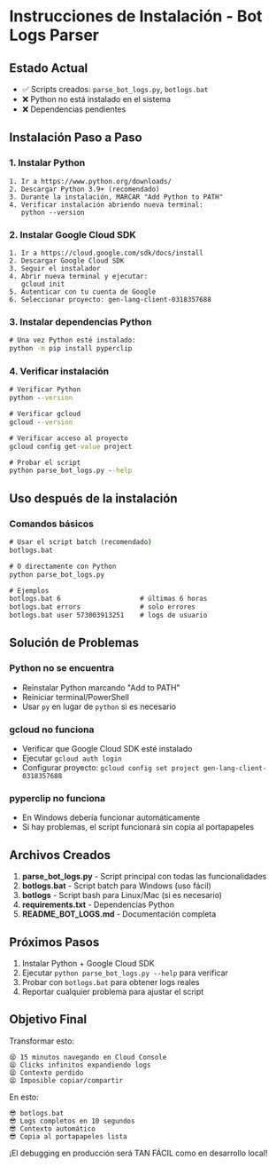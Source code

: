# Instrucciones de Instalación - Bot Logs Parser

## Estado Actual
- ✅ Scripts creados: `parse_bot_logs.py`, `botlogs.bat`
- ❌ Python no está instalado en el sistema
- ❌ Dependencias pendientes

## Instalación Paso a Paso

### 1. Instalar Python
```
1. Ir a https://www.python.org/downloads/
2. Descargar Python 3.9+ (recomendado)
3. Durante la instalación, MARCAR "Add Python to PATH"
4. Verificar instalación abriendo nueva terminal:
   python --version
```

### 2. Instalar Google Cloud SDK
```
1. Ir a https://cloud.google.com/sdk/docs/install
2. Descargar Google Cloud SDK
3. Seguir el instalador
4. Abrir nueva terminal y ejecutar:
   gcloud init
5. Autenticar con tu cuenta de Google
6. Seleccionar proyecto: gen-lang-client-0318357688
```

### 3. Instalar dependencias Python
```cmd
# Una vez Python esté instalado:
python -m pip install pyperclip
```

### 4. Verificar instalación
```cmd
# Verificar Python
python --version

# Verificar gcloud
gcloud --version

# Verificar acceso al proyecto
gcloud config get-value project

# Probar el script
python parse_bot_logs.py --help
```

## Uso después de la instalación

### Comandos básicos
```cmd
# Usar el script batch (recomendado)
botlogs.bat

# O directamente con Python
python parse_bot_logs.py

# Ejemplos
botlogs.bat 6                    # últimas 6 horas
botlogs.bat errors               # solo errores
botlogs.bat user 573003913251    # logs de usuario
```

## Solución de Problemas

### Python no se encuentra
- Reinstalar Python marcando "Add to PATH"
- Reiniciar terminal/PowerShell
- Usar `py` en lugar de `python` si es necesario

### gcloud no funciona
- Verificar que Google Cloud SDK esté instalado
- Ejecutar `gcloud auth login`
- Configurar proyecto: `gcloud config set project gen-lang-client-0318357688`

### pyperclip no funciona
- En Windows debería funcionar automáticamente
- Si hay problemas, el script funcionará sin copia al portapapeles

## Archivos Creados

1. **parse_bot_logs.py** - Script principal con todas las funcionalidades
2. **botlogs.bat** - Script batch para Windows (uso fácil)
3. **botlogs** - Script bash para Linux/Mac (si es necesario)
4. **requirements.txt** - Dependencias Python
5. **README_BOT_LOGS.md** - Documentación completa

## Próximos Pasos

1. Instalar Python + Google Cloud SDK
2. Ejecutar `python parse_bot_logs.py --help` para verificar
3. Probar con `botlogs.bat` para obtener logs reales
4. Reportar cualquier problema para ajustar el script

## Objetivo Final

Transformar esto:
```
😫 15 minutos navegando en Cloud Console
😫 Clicks infinitos expandiendo logs
😫 Contexto perdido
😫 Imposible copiar/compartir
```

En esto:
```
😎 botlogs.bat
😎 Logs completos en 10 segundos
😎 Contexto automático
😎 Copia al portapapeles lista
```

¡El debugging en producción será TAN FÁCIL como en desarrollo local! 